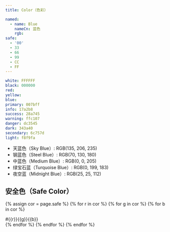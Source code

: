 ```yaml
---
title: Color（色彩）

named:
  - name: Blue
    nameCn: 蓝色
    rgb: 
safe:
  - '00'
  - 33
  - 66
  - 99
  - CC
  - FF
---
```


```yml
white: FFFFFF
black: 000000
red:
yellow:
blue:
primary: 007bff 
info: 17a2b8 
success: 28a745 
warning: ffc107 
danger: dc3545 
dark: 343a40 
secondary: 6c757d 
light: f8f9fa 
```

- 天蓝色（Sky Blue）: RGB(135, 206, 235)
- 钢蓝色（Steel Blue）: RGB(70, 130, 180)
- 中蓝色（Medium Blue）: RGB(0, 0, 205)
- 绿宝石蓝（Turquoise Blue）: RGB(0, 199, 183)
- 夜空蓝（Midnight Blue）: RGB(25, 25, 112)

## 安全色（Safe Color）

<div class="row row-cols-6">

{% assign cor = page.safe %}
{% for r in cor %}
  {% for g in cor %}
    {% for b in cor %}
      <div class="col p-2">
        <div class="card" style="background:#{{r}}{{g}}{{b}}">
          <div class="card-body p-2">
            #{{r}}{{g}}{{b}}
          </div>
        </div>
      </div>
    {% endfor %}
  {% endfor %}
{% endfor %}
</div>
